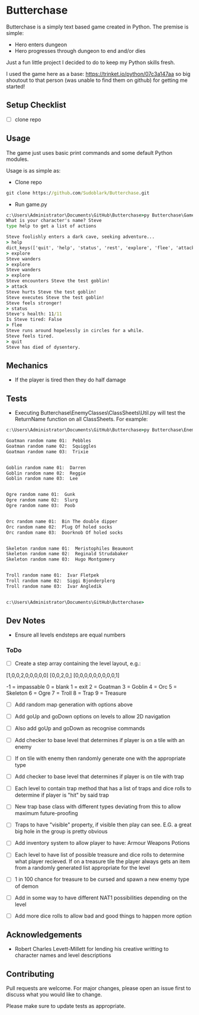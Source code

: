 # Butterchase

Butterchase is a simply text based game created in Python. The premise is simple:

- Hero enters dungeon
- Hero progresses through dungeon to end and/or dies

Just a fun little project I decided to do to keep my Python skills fresh.

I used the game here as a base: https://trinket.io/python/07c3a147aa so big shoutout to that person (was unable to find them on github) for getting me started!

## Setup Checklist
- [ ] clone repo

## Usage
The game just uses basic print commands and some default Python modules.

Usage is as simple as:

- Clone repo
```cmd
git clone https://github.com/Sudoblark/Butterchase.git

```
- Run game.py
```cmd
c:\Users\Administrator\Documents\GitHub\Butterchase>py Butterchase\Game.py
What is your character's name? Steve
type help to get a list of actions

Steve foolishly enters a dark cave, seeking adventure...
> help
dict_keys(['quit', 'help', 'status', 'rest', 'explore', 'flee', 'attack'])
> explore
Steve wanders
> explore
Steve wanders
> explore
Steve encounters Steve the test goblin!
> attack
Steve hurts Steve the test goblin!
Steve executes Steve the test goblin!
Steve feels stronger!
> status
Steve's health: 11/11
Is Steve tired: False
> flee
Steve runs around hopelessly in circles for a while.
Steve feels tired.
> quit
Steve has died of dysentery.
```

## Mechanics
- If the player is tired then they do half damage

## Tests
- Executing Butterchase\EnemyClasses\ClassSheets\Util.py will test the ReturnName function on all ClassSheets. For example:

```cmd
c:\Users\Administrator\Documents\GitHub\Butterchase>py Butterchase\EnemyClasses\ClassSheets\Util.py

Goatman random name 01:  Pebbles
Goatman random name 02:  Squiggles
Goatman random name 03:  Trixie


Goblin random name 01:  Darren
Goblin random name 02:  Reggie
Goblin random name 03:  Lee


Ogre random name 01:  Gunk
Ogre random name 02:  Slurg
Ogre random name 03:  Poob


Orc random name 01:  Bin The double dipper
Orc random name 02:  Plug Of holed socks
Orc random name 03:  Doorknob Of holed socks


Skeleton random name 01:  Meristophiles Beaumont
Skeleton random name 02:  Reginald Strudabaker
Skeleton random name 03:  Hugo Montgomery


Troll random name 01:  Ivar Fletpek
Troll random name 02:  Siggi Bjonderplerg
Troll random name 03:  Ivar Angledik


c:\Users\Administrator\Documents\GitHub\Butterchase>
```

## Dev Notes
- Ensure all levels endsteps are equal numbers

### ToDo
- [ ] Create a step array containing the level layout, e.g.:

[1,0,0,2,0,0,0,0,0]
[0,0,2,0,]
[0,0,0,0,0,0,0,0,0,1]

-1 = impassable
0 = blank
1 = exit
2 = Goatman
3 = Goblin
4 = Orc
5 = Skeleton
6 = Ogre
7 = Troll
8 = Trap
9 = Treasure

- [ ] Add random map generation with options above
- [ ] Add goUp and goDown options on levels to allow 2D navigation
- [ ] Also add goUp and goDown as recognise commands
- [ ] Add checker to base level that determines if player is on a tile with an enemy
- [ ] If on tile with enemy then randomly generate one with the appropriate type
- [ ] Add checker to base level that determines if player is on tile with trap
- [ ] Each level to contain trap method that has a list of traps and dice rolls to determine if player is "hit" by said trap
- [ ] New trap base class with different types deviating from this to allow maximum future-proofing
- [ ] Traps to have "visible" property, if visible then play can see. E.G. a great big hole in the group is pretty obvious
- [ ] Add inventory system to allow player to have:
    Armour
    Weapons
    Potions
- [ ] Each level to have list of possible treasure and dice rolls to determine what player recieved. If on a treasure tile the player always gets an item from a randomly generated list appropriate for the level 
- [ ] 1 in 100 chance for treasure to be cursed and spawn a new enemy type of demon
- [ ] Add in some way to have different NAT1 possibilities depending on the level
- [ ] Add more dice rolls to allow bad and good things to happen more option



## Acknowledgements
- Robert Charles Levett-Millett for lending his creative writting to character names and level descriptions


## Contributing
Pull requests are welcome. For major changes, please open an issue first to discuss what you would like to change.

Please make sure to update tests as appropriate.
